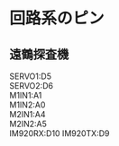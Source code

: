 # 回路系のピン
## 遠鶴探査機  
SERVO1:D5  
SERVO2:D6  
M1IN1:A1  
M1IN2:A0  
M2IN1:A4  
M2IN2:A5  
IM920RX:D10
IM920TX:D9  